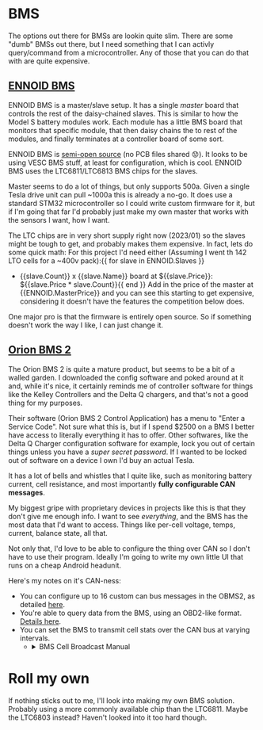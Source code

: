# BMS
The options out there for BMSs are lookin quite slim. There are some "dumb" BMSs out there, but I need something that I can activly query/command from a microcontroller. Any of those that you can do that with are quite expensive.


 ## [ENNOID BMS](https://www.ennoid.me/bms/gen-1)
 ENNOID BMS is a master/slave setup. It has a single *master* board that controls the rest of the daisy-chained slaves. This is similar to how the Model S battery modules work. Each module has a little BMS board that monitors that specific module, that then daisy chains the to rest of the modules, and finally terminates at a controller board of some sort.
 
 ENNOID BMS is [semi-open source](https://github.com/EnnoidMe/ENNOID-BMS) (no PCB files shared 😟). It looks to be using VESC BMS stuff, at least for configuration, which is cool. ENNOID BMS uses the LTC6811/LTC6813 BMS chips for the slaves.
 
 Master seems to do a lot of things, but only supports 500a. Given a single Tesla drive unit can pull ~1000a this is already a no-go. It does use a standard STM32 microcontroller so I could write custom firmware for it, but if I'm going that far I'd probably just make my own master that works with the sensors I want, how I want.
 
The LTC chips are in very short supply right now (2023/01) so the slaves might be tough to get, and probably makes them expensive. In fact, lets do some quick math:
For this project I'd need either (Assuming I went th 142 LTO cells for a ~400v pack):{{ for slave in ENNOID.Slaves }}
  - {{slave.Count}} x {{slave.Name}} board at ${{slave.Price}}: ${{slave.Price * slave.Count}}{{ end }}
Add in the price of the master at {{ENNOID.MasterPrice}} and you can see this starting to get expensive, considering it doesn't have the features the competition below does.

One major pro is that the firmware is entirely open source. So if something doesn't work the way I like, I can just change it.


## [Orion BMS 2](https://www.orionbms.com/products/orion-bms-standard/)
The Orion BMS 2 is quite a mature product, but seems to be a bit of a walled garden. I downloaded the config software and poked around at it and, while it's nice, it certainly reminds me of controller software for things like the Kelley Controllers and the Delta Q chargers, and that's not a good thing for my purposes. 

Their software (Orion BMS 2 Control Application) has a menu to "Enter a Service Code". Not sure what this is, but if I spend $2500 on a BMS I better have access to literally everything it has to offer. Other softwares, like the Delta Q Charger configuration software for example, lock you out of certain things unless you have a *super secret password*. If I wanted to be locked out of software on a device I own I'd buy an actual Tesla.

It has a lot of bells and whistles that I quite like, such as monitoring battery current, cell resistance, and most importantly **fully configurable CAN messages**. 

My biggest gripe with proprietary devices in projects like this is that they don't give me enough info. I want to see *everything*, and the BMS has the most data that I'd want to access. Things like per-cell voltage, temps, current, balance state, all that. 

Not only that, I'd love to be able to configure the thing over CAN so I don't have to use their program. Ideally I'm going to write my own little UI that runs on a cheap Android headunit.

Here's my notes on it's CAN-ness:
 - You can configure up to 16 custom can bus messages in the OBMS2, as detailed [here](https://www.orionbms.com/downloads/misc/editing_canbus_messages.pdf).
 - You're able to query data from the BMS, using an OBD2-like format. [Details here](https://www.orionbms.com/general/retrieving-data-obd2-canbus/).
 - You can set the BMS to transmit cell stats over the CAN bus at varying intervals.
   - <details>
        <summary>BMS Cell Broadcast Manual</summary>

      ## Battery Cell Broadcast Message

      For some applications it is necessary to see the real-time voltages from all the cells in a quick and efficient manner. This set of options allows the user to enable a constant CANBUS broadcast message that will sequentially send all the cell voltages by going through one at a time.

      **Enable Battery Cell Broadcast**: This allows the user to enable or disable the broadcast from being regularly transmitted at all and which CANBUS interface it gets transmitted on.

      **Battery Cell Broadcast Speed [ms]**: This value represents the amount of time between message transmissions for this broadcast (eg: a value of 8ms means the message is transmitted once every 8ms).

      **Battery Cell Broadcast CAN ID**: This allows the user to specify the CANBUS message ID for this transmission broadcast.

      **NOTE:** Due to the high speed of the messages, this should not typically be enabled on an already crowded CANBUS interface, or on a CANBUS interface that has critical devices on it unless is programmed for a slow transmission rate. It is possible that the increased traffic can reduce the response time of other devices on the selected interface.

      This should only be enabled on interfaces with a frequency of 250kBps or higher.**

      The format for this message is as follows:

      Byte 0: Cell ID (8 bit, starting with 0)\
      Byte 1&2: Instant Voltage (16 bit, unit: 0.1mv)\
      Byte 3&4: Internal Resistance (15 bit, unit: 0.01mOhm)\
      Byte 5&6: Open Voltage (16 bit, unit: 0.1mv)\
      Byte 7: Checksum (8 bit)

      **Bit 8 in byte #3 is whether or not the cell is shunting (1 indicates current is being shunted, 0 means it is not).**

      Checksum Calculation:

      1.  Take the broadcast ID and add 8 (the length).

      2.  Add bytes 0-6 to the value from step 1.

      3.  Chop off the least significant 8 bits (effectively turning it into an unsigned byte) and that will be the checksum value.

      4.  If the computed checksum does not equal the provided checksum, the values should be discarded.
      </details>

# Roll my own
If nothing sticks out to me, I'll look into making my own BMS solution. Probably using a more commonly available chip than the LTC6811. Maybe the LTC6803 instead? Haven't looked into it too hard though.